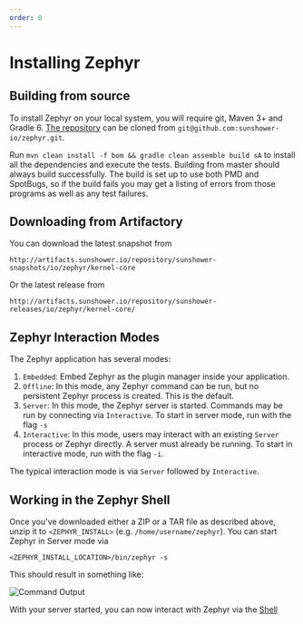 ```yaml
---
order: 0
---
```


# Installing Zephyr

## Building from source 
To install Zephyr on your local system, you will require git, Maven 3+ and Gradle 6. [The repository](https://github.com/sunshower-io/zephyr) can be cloned from `git@github.com:sunshower-io/zephyr.git`.

Run `mvn clean install -f bom && gradle clean assemble build sA` to install all the dependencies and execute the tests.
Building from master should always build successfully. The build is set up to use both PMD and SpotBugs, so if the build fails you may get a listing of errors from those programs as well as any test failures.

## Downloading from Artifactory

You can download the latest snapshot from
```
http://artifacts.sunshower.io/repository/sunshower-snapshots/io/zephyr/kernel-core
```

Or the latest release from 
```
http://artifacts.sunshower.io/repository/sunshower-releases/io/zephyr/kernel-core/
```

## Zephyr Interaction Modes 

The Zephyr application has several modes:
1. `Embedded`: Embed Zephyr as the plugin manager inside your application. 
1. `Offline`: In this mode, any Zephyr command can be run, but no persistent Zephyr process is created. This is the default.
1. `Server`: In this mode, the Zephyr server is started.  Commands may be run by connecting via `Interactive`. To start in server mode, run with the flag `-s`
1. `Interactive`: In this mode, users may interact with an existing `Server` process or Zephyr directly. A server must already be running. To start in interactive mode, run with the flag `-i`. 

The typical interaction mode is via `Server` followed by `Interactive`. 

## Working in the Zephyr Shell

Once you've downloaded either a ZIP or a TAR file as described above, unzip it to `<ZEPHYR_INSTALL>` (e.g. `/home/username/zephyr`). You can start
Zephyr in Server mode via

```
<ZEPHYR_INSTALL_LOCATION>/bin/zephyr -s
```

This should result in something like:

![Command Output](./img/zephyr-server-start.png)

With your server started, you can now interact with Zephyr via the [Shell](/shell/commands)